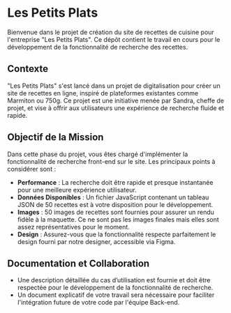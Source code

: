# Les Petits Plats

Bienvenue dans le projet de création du site de recettes de cuisine pour l'entreprise "Les Petits Plats". Ce dépôt contient le travail en cours pour le développement de la fonctionnalité de recherche des recettes.

## Contexte

"Les Petits Plats" s'est lancé dans un projet de digitalisation pour créer un site de recettes en ligne, inspiré de plateformes existantes comme Marmiton ou 750g. Ce projet est une initiative menée par Sandra, cheffe de projet, et vise à offrir aux utilisateurs une expérience de recherche fluide et rapide.

## Objectif de la Mission

Dans cette phase du projet, vous êtes chargé d'implémenter la fonctionnalité de recherche front-end sur le site. Les principaux points à considérer sont :

- **Performance** : La recherche doit être rapide et presque instantanée pour une meilleure expérience utilisateur.
- **Données Disponibles** : Un fichier JavaScript contenant un tableau JSON de 50 recettes est à votre disposition pour le développement.
- **Images** : 50 images de recettes sont fournies pour assurer un rendu fidèle à la maquette. Ce ne sont pas les images finales mais elles sont assez représentatives pour le moment.
- **Design** : Assurez-vous que la fonctionnalité respecte parfaitement le design fourni par notre designer, accessible via Figma.

## Documentation et Collaboration

- Une description détaillée du cas d’utilisation est fournie et doit être respectée pour le développement de la fonctionnalité de recherche.
- Un document explicatif de votre travail sera nécessaire pour faciliter l'intégration future de votre code par l'équipe Back-end.
